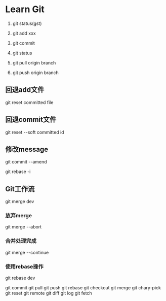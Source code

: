 # Learn Git

1. git status(gst)

2. git add xxx

3. git commit

4. git status

5. git pull origin branch 

6. git push origin branch



## 回退add文件

git reset committed file

## 回退commit文件

git reset --soft committed id

## 修改message
git commit --amend

git rebase -i

## Git工作流

git merge dev

### 放弃merge
git merge --abort

### 合并处理完成
git merge --continue
### 使用rebase操作

git rebase dev

git commit 
git pull
git push
git rebase
git checkout
git merge
git chary-pick
git reset
git remote
git diff
git log
git fetch
